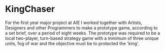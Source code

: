 # KingChaser
For the first year major project at AIE I worked together with Artists, Designers and other Programmers to make a prototype game, according to a set brief, over a period of eight weeks. The prototype was required to be a local two-player, turn-based strategy game with a minimum of three unique units, fog of war and the objective must be to protected the 'king'.
